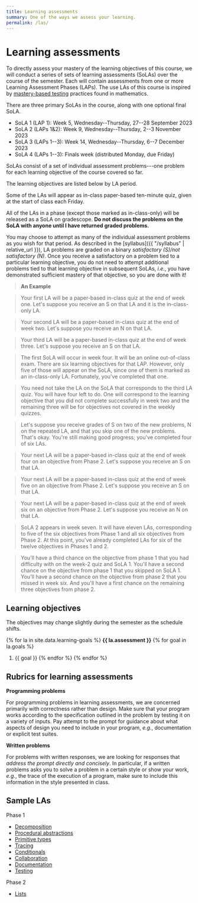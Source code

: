 ```yaml
---
title: Learning assessments
summary: One of the ways we assess your learning.
permalink: /las/
---
```


# Learning assessments

To directly assess your mastery of the learning objectives of this course, we will conduct a series of sets of learning assessments (SoLAs) over the course of the semester.
Each will contain assessments from one or more Learning Assessment Phases (LAPs).
The use LAs of this course is inspired by [mastery-based testing](https://mbtmath.wordpress.com/) practices found in mathematics.

There are three primary SoLAs in the course, along with one optional final SoLA.

+ SoLA 1 (LAP 1): Week 5, Wednesday--Thursday, 27--28 September 2023
+ SoLA 2 (LAPs 1&2): Week 9, Wednesday--Thursday, 2--3 November 2023
+ SoLA 3 (LAPs 1--3): Week 14, Wednesday--Thursday, 6--7 December 2023
+ SoLA 4 (LAPs 1--3): Finals week (distributed Monday, due Friday)

SoLAs consist of a set of individual assessment problems---one problem for each learning objective of the course covered so far.  

The learning objectives are listed below by LA period.  

Some of the LAs will appear as in-class paper-based ten-minute quiz, given at the start of class each Friday.

All of the LAs in a phase (except those marked as in-class-only) will be released as a SoLA on gradescope.  **Do not discuss the problems on the SoLA with anyone until I have returned graded problems.**

You may choose to attempt as many of the individual assessment problems as you wish for that period.  As described in the [syllabus]({{ "/syllabus" | relative_url }}), LA problems are graded on a binary *satisfactory (S)/not satisfactory (N)*.
Once you receive a satisfactory on a problem tied to a particular learning objective, you do not need to attempt additional problems tied to that learning objective in subsequent SoLAs, *i.e.*, you have demonstrated sufficient mastery of that objective, so you are done with it!

> **An Example**

> Your first LA will be a paper-based in-class quiz at the end of week one.  Let's suppose you receive an S on that LA and it is the in-class-only LA.

> Your second LA will be a paper-based in-class quiz at the end of week two.  Let's suppose you receive an N on that LA.

> Your third LA will be a paper-based in-class quiz at the end of week three.  Let's suppose you receive an S on that LA.

> The first SoLA will occur in week four.  It will be an online out-of-class exam.  There are six learning objectives for that LAP.  However, only five of those will appear on the SoLA, since one of them is marked as an in-class-only LA.  Fortunately, you've completed that one.

> You need not take the LA on the SoLA that corresponds to the third LA quiz.  You will have four left to do.  One will correspond to the learning objective that you did not complete successfully in week two and the remaining three will be for objectives not covered in the weekly quizzes.

> Let's suppose you receive grades of S on two of the new problems, N on the repeated LA, and that you skip one of the new problems.  That's okay.  You're still making good progress; you've completed four of six LAs.

> Your next LA will be a paper-based in-class quiz at the end of week four on an objective from Phase 2.  Let's suppose you receive an S on that LA.

> Your next LA will be a paper-based in-class quiz at the end of week five on an objective from Phase 2.  Let's suppose you receive an S on that LA.

> Your next LA will be a paper-based in-class quiz at the end of week six on an objective from Phase 2.  Let's suppose you receive an N on that LA.

> SoLA 2 appears in week seven.  It will have eleven LAs, corresponding to five of the six objectives from Phase 1 and all six objectives from Phase 2.  At this point, you've already completed LAs for six of the twelve objectives in Phases 1 and 2.  

> You'll have a third chance on the objective from phase 1 that you had difficulty with on the week-2 quiz and SoLA 1.  You'll have a second chance on the objective from phase 1 that you skipped on SoLA 1.  You'll have a second chance on the objective from phase 2 that you missed in week six.  And you'll have a first chance on the remaining three objectives from phase 2.

## Learning objectives

The objectives may change slightly during the semester as the schedule shifts.

{% for la in site.data.learning-goals %}
**{{ la.assessment }}**
{% for goal in la.goals %}
1.  {{ goal }}
{% endfor %}
{% endfor %}

## Rubrics for learning assessments

**Programming problems**

For programming problems in learning assessments, we are concerned primarily with correctness rather than design.  Make sure that your program works according to the specification outlined in the problem by testing it on a variety of inputs.  Pay attempt to the prompt for guidance about what aspects of design you need to include in your program, *e.g.*, documentation or explicit test suites.

**Written problems**

For problems with written responses, we are looking for responses that *address the prompt directly and concisely*.  In particular, if a written problems asks you to solve a problem in a certain style or show your work, *e.g.*, the trace of the execution of a program, make sure to include this information in the style presented in class.

## Sample LAs

Phase 1

* [Decomposition](decomposition.html)
* [Procedural abstractions](procedures.html)
* [Primitive types](primitive-types.html)
* [Tracing](tracing.html)
* [Conditionals](conditionals.html)
* [Collaboration](collaboration.html)
* [Documentation](documentation.html)
* [Testing](testing.html)

Phase 2

* [Lists](lists.html)


